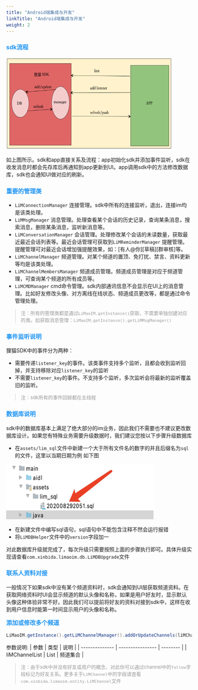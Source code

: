```yaml
---
title: "Android端集成与开发"
linkTitle: "Android端集成与开发"
weight: 2
---
```


### <font color='#2196F3' size=3>sdk流程</font>

<img src='./sdk_technological_process.png' width=450 height=250/>

如上图所示。sdk和app直接关系及流程：app初始化sdk并添加事件监听，sdk在收发消息时都会先存库后再通知到app更新到UI。app调用sdk中的方法修改数据库，sdk也会通知UI做对应的刷新。

### <font color='#2196F3' size=3>重要的管理类</font>
* `LiMConnectionManager` 连接管理。sdk中所有的连接监听，退出，连接im均是该类处理。
* `LiMMsgManager` 消息管理。处理查看某个会话的历史记录，查询某条消息，搜索消息，删除某条消息，监听新消息等。
* `LiMConversationManager` 会话管理。处理修改某个会话的未读数量，获取最近最近会话列表等。最近会话管理可获取到`LiMReminderManager` 提醒管理。提醒管理可对最近会话增加强提醒效果，如：[有人@你][草稿][群审核]等。
* `LiMChannelManager` 频道管理。对某个频道的置顶、免打扰、禁言、资料更新等均是该类处理。
* `LiMChannelMembersManager` 频道成员管理。频道成员管理是对应于频道管理，可查询某个频道的所有成员等。
* `LiMCMDManager` cmd命令管理。sdk内部通讯信息不会显示在UI上的消息管理。比如好友修改头像、对方离线在线状态、频道成员更改等，都是通过命令管理处理。

><font color='#999' size=2>注：所有的管理类都是通过`LiMaoIM.getInstance()`获取，不需要单独创建对应的类。如获取消息管理：`LiMaoIM.getInstance().getLiMMsgManager()`</font>

### <font color='#2196F3' size=3>事件监听说明</font>
狸猫SDK中的事件分为两种：
* 需要传递`listener_key`的事件。该类事件支持多个监听，且都会收到监听回掉，并支持移除对应`listener_key`的监听
* 不需要`listener_key`的事件。不支持多个监听，多次监听会将最新的监听覆盖旧的监听。

><font color=#999 size=2>注：sdk所有的事件回掉都在主线程</font>

### <font color='#2196F3' size=3>数据库说明</font>
sdk中的数据库基本上满足了绝大部分的im业务，因此我们不需要也不建议更改数据库设计。如果您有特殊业务需要升级数据时，我们建议您按以下步骤升级数据库
* 在`assets/lim_sql`文件中新建一个大于所有文件名的数字的并且后缀名为`sql`的文件，这里以当期日期为例
如下图

<img src='./db_update.jpg' width=400 height=150/>

* 在新建文件中编写sql语句，sql语句中不能包含注释不然会运行报错
* 将`LiMDBHelper`文件中的`version`字段加一

对此数据库升级就完成了，每次升级只需要按照上面的步骤执行即可。具体升级实现请查看`com.xinbida.limaoim.db.LiMDBUpgrade`文件

### <font color='#2196F3' size=3>联系人资料对接</font>
一般情况下如果sdk中没有某个频道资料时，sdk会通知到UI层获取频道资料。在获取网络资料时UI会显示频道的默认头像和名称，如果是用户好友时，显示默认头像这种体验非常不好。因此我们可以提前将好友的资料对接到sdk中，这样在收到用户信息时能第一时间显示用户的头像和名称。

**<font color='#2196F3' size=3>添加或修改多个频道</font>**
```java
LiMaoIM.getInstance().getLiMChannelManager().addOrUpdateChannels(liMChannelList);
```
参数说明:
| 参数           | 类型             | 说明     |
| -------------- | ---------------- | -------- |
| liMChannelList | List<LiMChannel> | 频道集合 |

><font color='#999' size=2>注：由于sdk中并没有好友或用户的概念，对此你可以通过channel中的`follow`字段标记为好友关系。更多关于`LiMChannel`中的字段请查看`com.xinbida.limaoim.entity.LiMChannel`文件</font>